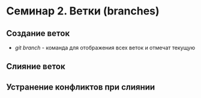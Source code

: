 # Семинар 2. Ветки (branches)

## Создание веток

* *git branch* - команда для отображения всех веток и отмечат текущую

## Слияние веток

## Устранение конфликтов при слиянии